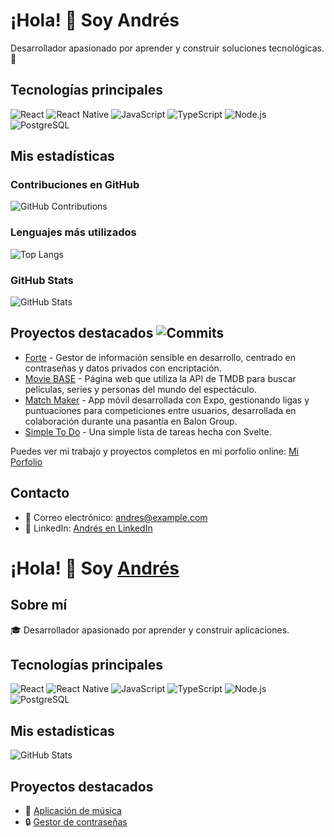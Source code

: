 # ¡Hola! 👋 Soy Andrés

Desarrollador apasionado por aprender y construir soluciones tecnológicas. 🚀

## Tecnologías principales
![React](https://img.shields.io/badge/React-61DAFB?style=flat-square&logo=react&logoColor=white)
![React Native](https://img.shields.io/badge/React%20Native-61DAFB?style=flat-square&logo=react&logoColor=white)
![JavaScript](https://img.shields.io/badge/JavaScript-F7DF1E?style=flat-square&logo=javascript&logoColor=black)
![TypeScript](https://img.shields.io/badge/TypeScript-3178C6?style=flat-square&logo=typescript&logoColor=white)
![Node.js](https://img.shields.io/badge/Node.js-339933?style=flat-square&logo=nodedotjs&logoColor=white)
![PostgreSQL](https://img.shields.io/badge/PostgreSQL-4169E1?style=flat-square&logo=postgresql&logoColor=white)

## Mis estadísticas
### Contribuciones en GitHub
![GitHub Contributions](https://github-readme-streak-stats.herokuapp.com/?user=andres-bonilla&theme=radical)

### Lenguajes más utilizados
![Top Langs](https://github-readme-stats.vercel.app/api/top-langs/?username=andres-bonilla&layout=compact&theme=radical)

### GitHub Stats
![GitHub Stats](https://github-readme-stats.vercel.app/api?username=andres-bonilla&show_icons=true&theme=radical)

## Proyectos destacados ![Commits](https://img.shields.io/badge/Commits-150-blue?style=flat-square)
- [Forte](https://github.com/Andres123/forte) - Gestor de información sensible en desarrollo, centrado en contraseñas y datos privados con encriptación.
- [Movie BASE](https://github.com/Andres123/movie-base) - Página web que utiliza la API de TMDB para buscar películas, series y personas del mundo del espectáculo.
- [Match Maker](https://github.com/Andres123/match-maker) - App móvil desarrollada con Expo, gestionando ligas y puntuaciones para competiciones entre usuarios, desarrollada en colaboración durante una pasantía en Balon Group.
- [Simple To Do](https://github.com/Andres123/simple-to-do) - Una simple lista de tareas hecha con Svelte.

Puedes ver mi trabajo y proyectos completos en mi porfolio online: [Mi Porfolio](https://tulinkdelportfolio.com)

## Contacto
- 📧 Correo electrónico: [andres@example.com](mailto:andres@example.com)
- 🔗 LinkedIn: [Andrés en LinkedIn](https://www.linkedin.com/in/andres123)



# ¡Hola! 👋 Soy [Andrés](https://github.com/andres-bonilla)

## Sobre mí
🎓 Desarrollador apasionado por aprender y construir aplicaciones.

## Tecnologías principales 
![React](https://img.shields.io/badge/React-61DAFB?style=flat-square&logo=react&logoColor=white)
![React Native](https://img.shields.io/badge/React%20Native-61DAFB?style=flat-square&logo=react&logoColor=white)
![JavaScript](https://img.shields.io/badge/JavaScript-F7DF1E?style=flat-square&logo=javascript&logoColor=black)
![TypeScript](https://img.shields.io/badge/TypeScript-3178C6?style=flat-square&logo=typescript&logoColor=white)
![Node.js](https://img.shields.io/badge/Node.js-339933?style=flat-square&logo=nodedotjs&logoColor=white)
![PostgreSQL](https://img.shields.io/badge/PostgreSQL-4169E1?style=flat-square&logo=postgresql&logoColor=white)


## Mis estadísticas
![GitHub Stats](https://github-readme-stats.vercel.app/api?username=andres-bonilla&show_icons=true&theme=radical)

## Proyectos destacados
- 🎵 [Aplicación de música](https://github.com/andres-bonilla/music-app)
- 🔒 [Gestor de contraseñas](https://github.com/andres-bonilla/forte)


<!--
**andres-bonilla/andres-bonilla** is a ✨ _special_ ✨ repository because its `README.md` (this file) appears on your GitHub profile.

Here are some ideas to get you started:

- 🔭 I’m currently working on ...
- 🌱 I’m currently learning ...
- 👯 I’m looking to collaborate on ...
- 🤔 I’m looking for help with ...
- 💬 Ask me about ...
- 📫 How to reach me: ...
- 😄 Pronouns: ...
- ⚡ Fun fact: ...
-->
